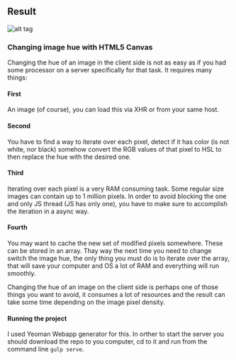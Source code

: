 ## Result
![alt tag](https://raw.githubusercontent.com/manuelro/canvas-image-hue/master/result.gif)

### Changing image hue with HTML5 Canvas
Changing the hue of an image in the client side is not as easy as if you had some processor on a server specifically for that task. It requires many things:

#### First
An image (of course), you can load this via XHR or from your same host.

#### Second
You have to find a way to iterate over each pixel, detect if it has color (is not white, nor black) somehow convert the RGB values of that pixel to HSL to then replace the hue with the desired one.

#### Third
Iterating over each pixel is a very RAM consuming task. Some regular size images can contain up to 1 million pixels. In order to avoid blocking the one and only JS thread (JS has only one), you have to make sure to accomplish the iteration in a async way.

#### Fourth
You may want to cache the new set of modified pixels somewhere. These can be stored in an array. Thay way the next time you need to change switch the image hue, the only thing you must do is to iterate over the array, that will save your computer and OS a lot of RAM and everything will run smoothly.

Changing the hue of an image on the client side is perhaps one of those things you want to avoid, it consumes a lot of resources and the result can take some time depending on the image pixel density.

#### Running the project
I used Yeoman Webapp generator for this. In orther to start the server you should download the repo to you computer, cd to it and run from the command line `gulp serve`.
